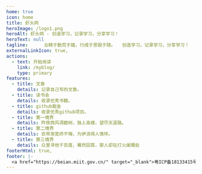 ```yaml
---
home: true
icon: home
title: 虾头网
heroImage: /logo1.png
heroAlt: 虾头网 - 创造学习，记录学习，分享学习！
heroText: null
tagline: 　　　业精于勤荒于嬉，行成于思毁于随。　　创造学习，记录学习，分享学习！
externalLinkIcon: true,
actions:
  - text: 开始阅读
    link: /myblog/
    type: primary
features:
  - title: 文章
    details: 记录自己写的文章。
  - title: 读书会
    details: 收录优秀书籍。
  - title: github掘金
    details: 收录优秀github项目。
  - title: 第一境界
    details: 昨夜西风凋碧树，独上高楼，望尽天涯路。
  - title: 第二境界
    details: 衣带渐宽终不悔，为伊消得人憔悴。
  - title: 第三境界
    details: 众里寻他千百度，蓦然回首，那人却在灯火阑珊处
footerHtml: true,
footer: |-
  <a href="https://beian.miit.gov.cn/" target="_blank">粤ICP备18133415号-1</a>
---
```

